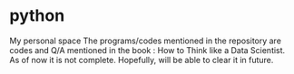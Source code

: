 # python
My personal space
The programs/codes mentioned in the repository are codes and Q/A mentioned in the book : How to Think like a Data Scientist.
As of now it is not complete. Hopefully, will be able to clear it in future.
